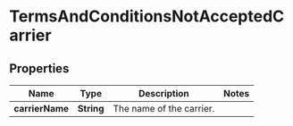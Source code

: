 
# TermsAndConditionsNotAcceptedCarrier

## Properties
Name | Type | Description | Notes
------------ | ------------- | ------------- | -------------
**carrierName** | **String** | The name of the carrier. | 




